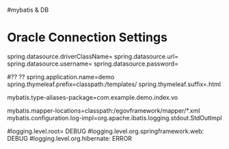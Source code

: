 #mybatis & DB
# Oracle Connection Settings
spring.datasource.driverClassName=
spring.datasource.url=
spring.datasource.username=
spring.datasource.password=




#?? ??
spring.application.name=demo
spring.thymeleaf.prefix=classpath:/templates/
spring.thymeleaf.suffix=.html


mybatis.type-aliases-package=com.example.demo.index.vo

mybatis.mapper-locations=classpath:/egovframework/mapper/*.xml
mybatis.configuration.log-impl=org.apache.ibatis.logging.stdout.StdOutImpl


#logging.level.root= DEBUG
#logging.level.org.springframework.web: DEBUG
#logging.level.org.hibernate: ERROR
